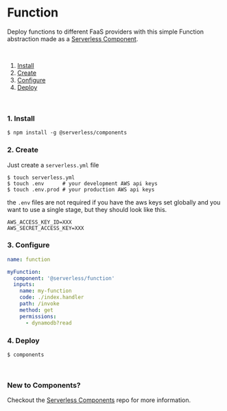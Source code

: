 # Function

Deploy functions to different FaaS providers with this simple Function abstraction made as a [Serverless Component](https://github.com/serverless/components).

&nbsp;

1. [Install](#1-install)
2. [Create](#2-create)
3. [Configure](#3-configure)
4. [Deploy](#4-deploy)

&nbsp;


### 1. Install

```shell
$ npm install -g @serverless/components
```

### 2. Create

Just create a `serverless.yml` file

```shell
$ touch serverless.yml
$ touch .env      # your development AWS api keys
$ touch .env.prod # your production AWS api keys
```

the `.env` files are not required if you have the aws keys set globally and you want to use a single stage, but they should look like this.

```
AWS_ACCESS_KEY_ID=XXX
AWS_SECRET_ACCESS_KEY=XXX
```

### 3. Configure

```yml
name: function

myFunction:
  component: '@serverless/function'
  inputs:
    name: my-function
    code: ./index.handler
    path: /invoke
    method: get
    permissions:
      - dynamodb?read
```

### 4. Deploy

```shell
$ components
```

&nbsp;

### New to Components?

Checkout the [Serverless Components](https://github.com/serverless/components) repo for more information.
